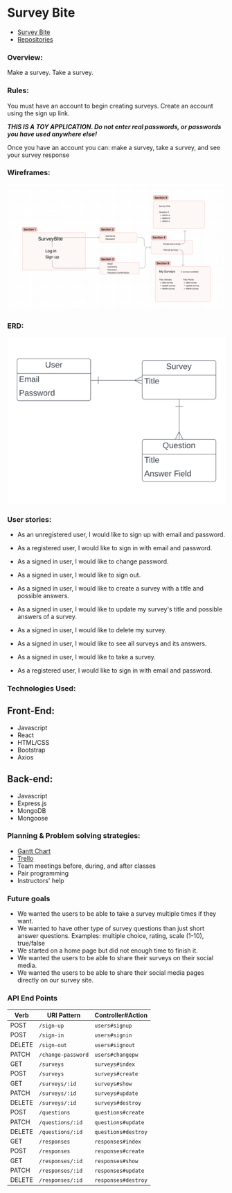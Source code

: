# Survey Bite

- [Survey Bite](https://surveybite.github.io/SurveyBite-Client/)
- [Repositories](https://github.com/orgs/SurveyBite/repositories)

### Overview:
Make a survey. Take a survey.

### Rules:
You must have an account to begin creating surveys. Create an account using the sign up link.

**_THIS IS A TOY APPLICATION. Do not enter real passwords, or passwords you have used anywhere else!_**

Once you have an account you can: make a survey, take a survey, and see your survey response

### Wireframes: 

![WireFrame](./src/images/Wireframe.png)

### ERD: 

![ERD](./src/images/ERD.png)


### User stories: 
- As an unregistered user, I would like to sign up with email and password.
- As a registered user, I would like to sign in with email and password.
- As a signed in user, I would like to change password.
- As a signed in user, I would like to sign out.
- As a signed in user, I would like to create a survey with a title and possible
  answers.
- As a signed in user, I would like to update my survey's title and possible
  answers of a survey.
- As a signed in user, I would like to delete my survey.
- As a signed in user, I would like to see all surveys and its answers.
- As a signed in user, I would like to take a survey.

- As a registered user, I would like to sign in with email and password.


### Technologies Used:

## Front-End:
- Javascript
- React
- HTML/CSS
- Bootstrap
- Axios

## Back-end:
- Javascript
- Express.js
- MongoDB
- Mongoose

### Planning & Problem solving strategies:
- [Gantt Chart](https://docs.google.com/spreadsheets/d/1Po47l2tDUJSaDu5-DrfqIBLSBSBXFROUt6qTkc6Sm70/edit#gid=0)
- [Trello](https://trello.com/b/Tt0mqjCX/surveybite)
- Team meetings before, during, and after classes
- Pair programming
- Instructors' help

### Future goals
- We wanted the users to be able to take a survey multiple times if they want.
- We wanted to have other type of survey questions than just short answer questions. Examples: multiple choice, rating, scale (1-10), true/false
- We started on a home page but did not enough time to finish it. 
- We wanted the users to be able to share their surveys on their social media. 
- We wanted the users to be able to share their social media pages directly on our survey site. 

### API End Points

| Verb   | URI Pattern            | Controller#Action |
|--------|------------------------|-------------------|
| POST   | `/sign-up`             | `users#signup`    |
| POST   | `/sign-in`             | `users#signin`    |
| DELETE | `/sign-out`            | `users#signout`   |
| PATCH  | `/change-password`     | `users#changepw`  |
| GET    | `/surveys`               | `surveys#index`     |
| POST   | `/surveys`               | `surveys#create`    |
| GET    | `/surveys/:id`           | `surveys#show`      |
| PATCH  | `/surveys/:id`           | `surveys#update`    |
| DELETE | `/surveys/:id`            | `surveys#destroy`   |
| POST   | `/questions`               | `questions#create`    |
| PATCH  | `/questions/:id`           | `questions#update`    |
| DELETE | `/questions/:id`            | `questions#destroy`   |
| GET    | `/responses`               | `responses#index`     |
| POST   | `/responses`               | `responses#create`    |
| GET    | `/responses/:id`           | `responses#show`      |
| PATCH  | `/responses/:id`           | `responses#update`    |
| DELETE | `/responses/:id`            | `responses#destroy`   |
